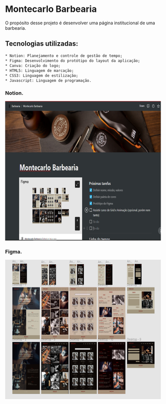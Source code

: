 # Montecarlo Barbearia

O propósito desse projeto é desenvolver uma página institucional de uma barbearia.

## Tecnologias utilizadas:

    * Notion: Planejamento e controle de gestão de tempo;
    * Figma: Desenvolvimento do protótipo do layout da aplicação;
    * Canva: Criação do logo;
    * HTML5: Linguagem de marcação;
    * CSS3: Linguagem de estilização;
    * Javascript: Linguagem de programação.

### Notion.

 <img width="600px" height="450px" src="./src/img/README/notion.png">
 
### Figma.
 <img  width="600px" height="450px" src="./src/img/README/figma.png">
